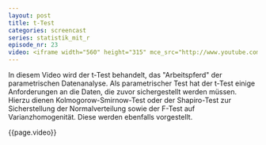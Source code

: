 ```yaml
---
layout: post
title: t-Test
categories: screencast
series: statistik_mit_r
episode_nr: 23
video: <iframe width="560" height="315" mce_src="http://www.youtube.com/embed/JzAUBdBby_I" frameborder="0" allowfullscreen="" src="http://www.youtube.com/embed/JzAUBdBby_I"></iframe>
---
```


In diesem Video wird der t-Test behandelt, das "Arbeitspferd" der parametrischen Datenanalyse. Als parametrischer Test hat der t-Test einige Anforderungen an die Daten, die zuvor sichergestellt werden müssen. Hierzu dienen Kolmogorow-Smirnow-Test oder der Shapiro-Test zur Sicherstellung der Normalverteilung sowie der F-Test auf Varianzhomogenität. Diese werden ebenfalls vorgestellt.

{{page.video}}
